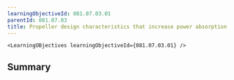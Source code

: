 ```yaml
---
learningObjectiveId: 081.07.03.01
parentId: 081.07.03
title: Propeller design characteristics that increase power absorption
---
```


```tsx eval
<LearningOBjectives learningObjectiveId={081.07.03.01} />
```

## Summary
